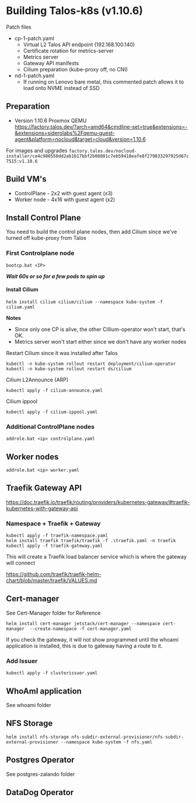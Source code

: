 # Building Talos-k8s (v1.10.6)

Patch files
- cp-1-patch.yaml
    - Virtual L2 Talos API endpoint (192.168.100.140)
    - Certificate rotation for metrics-server
    - Metrics server
    - Gateway API manifests
    - Cilium preparation (kube-proxy off, no CNI)
- nd-1-patch.yaml
    - If running on Lenovo bare metal, this commented patch allows it to load onto NVME instead of SSD

## Preparation
- Version 1.10.6 Proxmox QEMU  
    https://factory.talos.dev/?arch=amd64&cmdline-set=true&extensions=-&extensions=siderolabs%2Fqemu-guest-agent&platform=nocloud&target=cloud&version=1.10.6

For images and upgrades
    ```factory.talos.dev/nocloud-installer/ce4c980550dd2ab1b17bbf2b08801c7eb59418eafe8f279833297925d67c7515:v1.10.6```

## Build VM's
- ControlPlane - 2x2 with guest agent (x3)
- Worker node - 4x16 with guest agent (x2)

## Install Control Plane

You need to build the control plane nodes, then add Cilium since we've turned off kube-proxy from Talos

### First Controlplane node
```
bootcp.bat <IP>
```

***Wait 60s or so for a few pods to spin up***

#### Install Cilium 

```
helm install cilium cilium/cilium --namespace kube-system -f cilium.yaml
```

**Notes**
- Since only one CP is alive, the other Cillium-operator won't start, that's OK.
- Metrics server won't start either since we don't have any worker nodes

Restart Cilium since it was installed after Talos
```
kubectl -n kube-system rollout restart deployment/cilium-operator
kubectl -n kube-system rollout restart ds/cilium
```

Cilium L2Announce (ARP)
```
kubectl apply -f cilium-announce.yaml
```

Cilium ippool
```
kubectl apply -f cilium-ippool.yaml
```

### Additional ControlPlane nodes
```
addrole.bat <ip> controlplane.yaml 
```

## Worker nodes
```
addrole.bat <ip> worker.yaml
```

## Traefik Gateway API
https://doc.traefik.io/traefik/routing/providers/kubernetes-gateway/#traefik-kubernetes-with-gateway-api

### Namespace + Traefik + Gateway 
```
kubectl apply -f traefik-namespace.yaml
helm install traefik traefik/traefik -f .\traefik.yaml -n traefik
kubectl apply -f traefik-gateway.yaml
```
This will create a Traefik load balancer service which is where the gateway will connect

https://github.com/traefik/traefik-helm-chart/blob/master/traefik/VALUES.md


## Cert-manager
See Cert-Manager folder for Reference

```
helm install cert-manager jetstack/cert-manager --namespace cert-manager  --create-namespace -f cert-manager.yaml
```
If you check the gateway, it will not show programmed until the whoami application is installed, this is due to gateway having a route to it.


### Add Issuer
```
kubectl apply -f clusterissuer.yaml
```

## WhoAmI application
See whoami folder

## NFS Storage
```
helm install nfs-storage nfs-subdir-external-provisioner/nfs-subdir-external-provisioner --namespace kube-system -f nfs.yaml
```

## Postgres Operator
See postgres-zalando folder

## DataDog Operator
